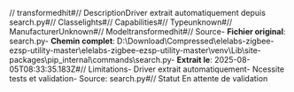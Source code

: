 // transformedhit#// DescriptionDriver extrait automatiquement depuis search.py#// Classelights#// Capabilities#// Typeunknown#// ManufacturerUnknown#// Modeltransformedhit#// Source- **Fichier original**: search.py- **Chemin complet**: D:\Download\Compressed\elelabs-zigbee-ezsp-utility-master\elelabs-zigbee-ezsp-utility-master\venv\Lib\site-packages\pip\_internal\commands\search.py- **Extrait le**: 2025-08-05T08:33:35.183Z#// Limitations- Driver extrait automatiquement- Ncessite tests et validation- Source: search.py#// Statut En attente de validation